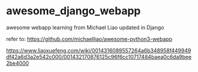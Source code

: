 # awesome_django_webapp
awesome webapp learning from Michael Liao
updated in Django

refer to:
https://github.com/michaelliao/awesome-python3-webapp

https://www.liaoxuefeng.com/wiki/0014316089557264a6b348958f449949df42a6d3a2e542c000/001432170876125c96f6cc10717484baea0c6da9bee2be4000
